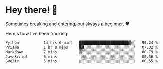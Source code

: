# Hey there! 👋
Sometimes breaking and entering, but always a beginner. ❤️

Here's how I've been tracking:
<!--START_SECTION:waka-->

```txt
Python           14 hrs 6 mins   ██████████████████████▓░░   90.24 %
Prisma           1 hr 8 mins     █▓░░░░░░░░░░░░░░░░░░░░░░░   07.32 %
Markdown         7 mins          ▒░░░░░░░░░░░░░░░░░░░░░░░░   00.79 %
JavaScript       5 mins          ░░░░░░░░░░░░░░░░░░░░░░░░░   00.56 %
Svelte           5 mins          ░░░░░░░░░░░░░░░░░░░░░░░░░   00.55 %
```

<!--END_SECTION:waka-->
